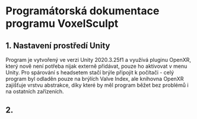 # Programátorská dokumentace programu VoxelSculpt

## 1. Nastavení prostředí Unity
Program je vytvořený ve verzi Unity 2020.3.25f1 a využívá pluginu OpenXR, který nově není potřeba nijak externě přidávat, pouze ho aktivovat v menu Unity. Pro spárování s headsetem stačí brýle připojit k počítači - celý program byl odladěn pouze na brýlích Valve Index, ale knihovna OpenXR zajišťuje vrstvu abstrakce, díky které by měl program běžet bez problémů i na ostatních zařízeních. 

## 2. 
